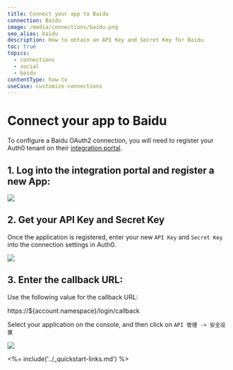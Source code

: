```yaml
---
title: Connect your app to Baidu
connection: Baidu
image: /media/connections/baidu.png
seo_alias: baidu
description: How to obtain an API Key and Secret Key for Baidu.
toc: true
topics:
  - connections
  - social
  - baidu
contentType: how-to
useCase: customize-connections
---
```


# Connect your app to Baidu

To configure a Baidu OAuth2 connection, you will need to register your Auth0 tenant on their [integration portal](https://developer.baidu.com/dev).

## 1. Log into the integration portal and register a new App:

![](/media/articles/connections/social/baidu/baidu-register-1.png)


## 2. Get your API Key and Secret Key

Once the application is registered, enter your new `API Key` and `Secret Key` into the connection settings in Auth0.

![](/media/articles/connections/social/baidu/baidu-register-2.png)


## 3. Enter the callback URL:

Use the following value for the callback URL:

  https://${account.namespace}/login/callback

Select your application on the console, and then click on `API 管理 -> 安全设置`

![](/media/articles/connections/social/baidu/baidu-register-3.png)

<%= include('../_quickstart-links.md') %>
